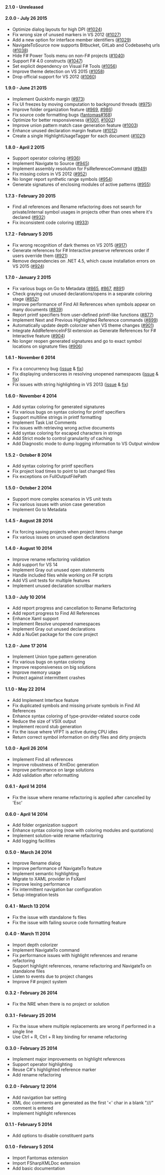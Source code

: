 #### 2.1.0 - Unreleased

#### 2.0.0 - July 26 2015
* Optimize dialog layouts for high DPI ([#1024](https://github.com/fsprojects/VisualFSharpPowerTools/issues/1024))
* Fix wrong size of unused markers in VS 2012 ([#1027](https://github.com/fsprojects/VisualFSharpPowerTools/issues/1027))
* Add a new option for interface member identifiers ([#1029](https://github.com/fsprojects/VisualFSharpPowerTools/issues/1029))
* NavigateToSource now supports Bitbucket, GitLab and Codebasehq urls ([#1038](https://github.com/fsprojects/VisualFSharpPowerTools/issues/1038))
* Hide F# Power Tools menu on non-F# projects ([#1040](https://github.com/fsprojects/VisualFSharpPowerTools/issues/1040))
* Support F# 4.0 constructs ([#1047](https://github.com/fsprojects/VisualFSharpPowerTools/issues/1047))
* Set explicit dependency on Visual F# Tools ([#1056](https://github.com/fsprojects/VisualFSharpPowerTools/issues/1056))
* Improve theme detection on VS 2015 ([#1058](https://github.com/fsprojects/VisualFSharpPowerTools/issues/1058))
* Drop official support for VS 2012 ([#1060](https://github.com/fsprojects/VisualFSharpPowerTools/issues/1060))

#### 1.9.0 - June 21 2015
* Implement QuickInfo margin ([#973](https://github.com/fsprojects/VisualFSharpPowerTools/issues/973))
* Fix UI freezes by moving computation to background threads ([#975](https://github.com/fsprojects/VisualFSharpPowerTools/issues/975))
* Improve folder organization feature ([#969](https://github.com/fsprojects/VisualFSharpPowerTools/issues/969), [#986](https://github.com/fsprojects/VisualFSharpPowerTools/issues/986))
* Fix source code formatting bugs ([fantomas#168](https://github.com/dungpa/fantomas/pull/168))
* Optimize for better responsiveness ([#1001](https://github.com/fsprojects/VisualFSharpPowerTools/pull/1001), [#1002](https://github.com/fsprojects/VisualFSharpPowerTools/pull/1002))
* Improve union pattern match case generation feature ([#1003](https://github.com/fsprojects/VisualFSharpPowerTools/pull/1003))
* Enhance unused declaration margin feature ([#1012](https://github.com/fsprojects/VisualFSharpPowerTools/pull/1012))
* Create a single HighlightUsageTagger for each document ([#1021](https://github.com/fsprojects/VisualFSharpPowerTools/pull/1021))

#### 1.8.0 - April 2 2015
* Support operator coloring ([#936](https://github.com/fsprojects/VisualFSharpPowerTools/issues/936))
* Implement Navigate to Source ([#945](https://github.com/fsprojects/VisualFSharpPowerTools/issues/945))
* Implement assembly resolution for FsiReferenceCommand ([#949](https://github.com/fsprojects/VisualFSharpPowerTools/pull/949))
* Fix missing colors in VS 2012 ([#952](https://github.com/fsprojects/VisualFSharpPowerTools/pull/952))
* No longer report synthetic range symbols ([#954](https://github.com/fsprojects/VisualFSharpPowerTools/pull/954))
* Generate signatures of enclosing modules of active patterns ([#955](https://github.com/fsprojects/VisualFSharpPowerTools/pull/955))

#### 1.7.3 - February 20 2015
* Find all references and Rename refactoring does not search for private/internal symbol usages in projects other than ones where it's declared 
([#932](https://github.com/fsprojects/VisualFSharpPowerTools/issues/932))
* Fix inconsistent code coloring ([#933](https://github.com/fsprojects/VisualFSharpPowerTools/pull/933))

#### 1.7.2 - February 5 2015
* Fix wrong recognition of dark themes on VS 2015 ([#917](https://github.com/fsprojects/VisualFSharpPowerTools/issues/917))
* Generate references for F# Interactive preserve references order if users override them ([#921](https://github.com/fsprojects/VisualFSharpPowerTools/issues/921))
* Remove dependencies on .NET 4.5, which cause installation errors on VS 2015 ([#924](https://github.com/fsprojects/VisualFSharpPowerTools/issues/924))

#### 1.7.0 - January 2 2015
* Fix various bugs on Go to Metadata ([#865](https://github.com/fsprojects/VisualFSharpPowerTools/issues/865), [#867](https://github.com/fsprojects/VisualFSharpPowerTools/issues/867), [#891](https://github.com/fsprojects/VisualFSharpPowerTools/issues/891))
* Check graying out unused declarations/opens in a separate coloring stage ([#852](https://github.com/fsprojects/VisualFSharpPowerTools/issues/852))
* Improve performance of Find All References when symbols appear on many documents ([#839](https://github.com/fsprojects/VisualFSharpPowerTools/issues/839))
* Report printf specifiers from user-defined printf-like functions ([#877](https://github.com/fsprojects/VisualFSharpPowerTools/issues/877))
* Implement Next and Previous Highlighted Reference commands ([#899](https://github.com/fsprojects/VisualFSharpPowerTools/issues/899))
* Automatically update depth colorizer when VS theme changes ([#901](https://github.com/fsprojects/VisualFSharpPowerTools/issues/901))
* Integrate AddReferenceInFSI extension as Generate References for F# Interactive feature ([#904](https://github.com/fsprojects/VisualFSharpPowerTools/pull/904))
* No longer reopen generated signatures and go to exact symbol locations on signature files ([#906](https://github.com/fsprojects/VisualFSharpPowerTools/issues/906))

#### 1.6.1 - November 6 2014
* Fix a concurrency bug ([issue](https://github.com/fsprojects/VisualFSharpPowerTools/issues/822) & [fix](https://github.com/fsharp/FSharp.Compiler.Service/pull/252))
* Fix displaying underscores in resolving unopened namespaces ([issue](https://github.com/fsprojects/VisualFSharpPowerTools/issues/823) & [fix](https://github.com/fsprojects/VisualFSharpPowerTools/pull/826))
* Fix issues with string highlighting in VS 2013 ([issue](https://github.com/fsprojects/VisualFSharpPowerTools/issues/825) & [fix](https://github.com/fsprojects/VisualFSharpPowerTools/pull/837))

#### 1.6.0 - November 4 2014
* Add syntax coloring for generated signatures
* Fix various bugs on syntax coloring for printf specifiers
* Support multiline strings in printf formatting
* Implement Task List Comments
* Fix issues with retrieving wrong active documents
* Add syntax coloring for escaped characters in strings
* Add Strict mode to control granularity of caching
* Add Diagnostic mode to dump logging information to VS Output window

#### 1.5.2 - October 8 2014
* Add syntax coloring for printf specifiers
* Fix project load times to point to last changed files
* Fix exceptions on FullOutputFilePath

#### 1.5.0 - October 2 2014
* Support more complex scenarios in VS unit tests
* Fix various issues with union case generation
* Implement Go to Metadata

#### 1.4.5 - August 28 2014
* Fix forcing saving projects when project items change
* Fix various issues on unused open declarations

#### 1.4.0 - August 10 2014
* Improve rename refactoring validation
* Add support for VS 14
* Implement Gray out unused open statements
* Handle included files while working on F# scripts
* Add VS unit tests for multiple features
* Implement unused declaration scrollbar markers

#### 1.3.0 - July 10 2014
* Add report progress and cancellation to Rename Refactoring
* Add report progress to Find All References
* Enhance Xaml support
* Implement Resolve unopened namespaces
* Implement Gray out unused declarations
* Add a NuGet package for the core project

#### 1.2.0 - June 17 2014
* Implement Union type pattern generation
* Fix various bugs on syntax coloring
* Improve responsiveness on big solutions
* Improve memory usage
* Protect against intermittent crashes

#### 1.1.0 - May 22 2014
* Add Implement Interface feature
* Fix duplicated symbols and missing private symbols in Find All References
* Enhance syntax coloring of type-provider-related source code
* Reduce the size of VSIX output
* Implement record stub generation
* Fix the issue where VFPT is active during CPU idles
* Return correct symbol information on dirty files and dirty projects

#### 1.0.0 - April 26 2014
* Implement Find all references
* Improve robustness of XmlDoc generation
* Improve performance on large solutions
* Add validation after reformatting

#### 0.6.1 - April 14 2014
* Fix the issue where rename refactoring is applied after cancelled by 'Esc'

#### 0.6.0 - April 14 2014
* Add folder organization support
* Enhance syntax coloring (now with coloring modules and quotations)
* Implement solution-wide rename refactoring
* Add logging facilities

#### 0.5.0 - March 24 2014
* Improve Rename dialog
* Improve performance of NavigateTo feature
* Implement semantic highlighting
* Migrate to XAML provider in FsXaml
* Improve lexing performance
* Fix intermittent navigation bar configuration 
* Setup integration tests

#### 0.4.1 - March 13 2014
* Fix the issue with standalone fs files
* Fix the issue with failing source code formatting feature

#### 0.4.0 - March 11 2014
* Import depth colorizer
* Implement NavigateTo command
* Fix performance issues with highlight references and rename refactoring
* Support highlight references, rename refactoring and NavigateTo on standalone files
* Listen to events due to project changes
* Improve F# project system

#### 0.3.2 - February 26 2014
* Fix the NRE when there is no project or solution

#### 0.3.1 - February 25 2014
* Fix the issue where multiple replacements are wrong if performed in a single line
* Use Ctrl + R, Ctrl + R key binding for rename refactoring

#### 0.3.0 - February 25 2014
* Implement major improvements on highlight references
* Support operator highlighting
* Reuse C#'s highlighted reference marker
* Add rename refactoring

#### 0.2.0 - February 12 2014
* Add navigation bar setting
* XML doc comments are generated as the first '<' char in a blank "///" comment is entered
* Implement highlight references

#### 0.1.1 - February 5 2014
* Add options to disable constituent parts

#### 0.1.0 - February 5 2014
* Import Fantomas extension
* Import FSharpXMLDoc extension
* Add basic documentation
